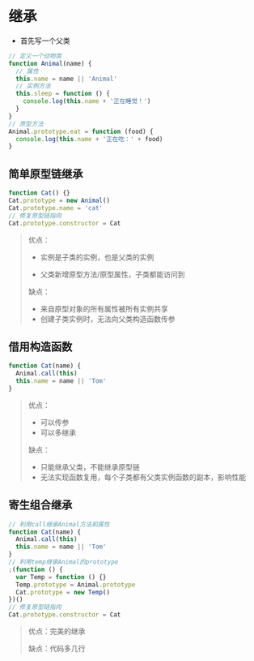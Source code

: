 # 继承

- 首先写一个父类

```js
// 定义一个动物类
function Animal(name) {
  // 属性
  this.name = name || 'Animal'
  // 实例方法
  this.sleep = function () {
    console.log(this.name + '正在睡觉！')
  }
}
// 原型方法
Animal.prototype.eat = function (food) {
  console.log(this.name + '正在吃：' + food)
}
```

## 简单原型链继承

```js
function Cat() {}
Cat.prototype = new Animal()
Cat.prototype.name = 'cat'
// 修复原型链指向
Cat.prototype.constructor = Cat
```

> 优点：
>
> - 实例是子类的实例，也是父类的实例
>
> - 父类新增原型方法/原型属性，子类都能访问到
>
> 缺点：
>
> - 来自原型对象的所有属性被所有实例共享
> - 创建子类实例时，无法向父类构造函数传参

## 借用构造函数

```js
function Cat(name) {
  Animal.call(this)
  this.name = name || 'Tom'
}
```

> 优点：
>
> - 可以传参
> - 可以多继承
>
> 缺点：
>
> - 只能继承父类，不能继承原型链
> - 无法实现函数复用，每个子类都有父类实例函数的副本，影响性能

## 寄生组合继承

```js
// 利用call继承Animal方法和属性
function Cat(name) {
  Animal.call(this)
  this.name = name || 'Tom'
}
// 利用temp继承Animal的prototype
;(function () {
  var Temp = function () {}
  Temp.prototype = Animal.prototype
  Cat.prototype = new Temp()
})()
// 修复原型链指向
Cat.prototype.constructor = Cat
```

> 优点：完美的继承
>
> 缺点：代码多几行
